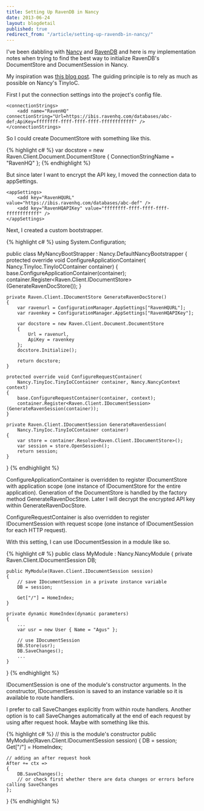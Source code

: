 ```yaml
---
title: Setting Up RavenDB in Nancy
date: 2013-06-24
layout: blogdetail
published: true
redirect_from: "/article/setting-up-ravendb-in-nancy/"
---
```


I've been dabbling with [Nancy](http://nancyfx.org/) and [RavenDB](http://ravendb.net/) and here is my implementation notes when trying to find the best way to initialize RavenDB's DocumentStore and DocumentSession in Nancy.

My inspiration was [this blog post](http://www.dvloop.com/effective-ravendb-session-management/). The guiding principle is to rely as much as possible on Nancy's TinyIoC.

First I put the connection settings into the project's config file.

    <connectionStrings>
        <add name="RavenHQ" connectionString="Url=https://ibis.ravenhq.com/databases/abc-def;ApiKey=ffffffff-ffff-ffff-ffff-ffffffffffff" />
    </connectionStrings>

So I could create DocumentStore with something like this.

{% highlight c# %}
var docstore = new Raven.Client.Document.DocumentStore
{
    ConnectionStringName = "RavenHQ"
};
{% endhighlight %}

But since later I want to encrypt the API key, I moved the connection data to appSettings.

    <appSettings>
        <add key="RavenHQURL" value="https://ibis.ravenhq.com/databases/abc-def" />
        <add key="RavenHQAPIKey" value="ffffffff-ffff-ffff-ffff-ffffffffffff" />
    </appSettings>

Next, I created a custom bootstrapper.

{% highlight c# %}
using System.Configuration;

public class MyNancyBootStrapper : Nancy.DefaultNancyBootstrapper
{
    protected override void ConfigureApplicationContainer(
        Nancy.TinyIoc.TinyIoCContainer container)
    {
        base.ConfigureApplicationContainer(container);
        container.Register<Raven.Client.IDocumentStore>(GenerateRavenDocStore());
    }

    private Raven.Client.IDocumentStore GenerateRavenDocStore()
    {
        var ravenurl = ConfigurationManager.AppSettings["RavenHQURL"];
        var ravenkey = ConfigurationManager.AppSettings["RavenHQAPIKey"];

        var docstore = new Raven.Client.Document.DocumentStore
        {
            Url = ravenurl,
            ApiKey = ravenkey
        };
        docstore.Initialize();

        return docstore;
    }

    protected override void ConfigureRequestContainer(
        Nancy.TinyIoc.TinyIoCContainer container, Nancy.NancyContext context)
    {
        base.ConfigureRequestContainer(container, context);
        container.Register<Raven.Client.IDocumentSession>(GenerateRavenSession(container));
    }

    private Raven.Client.IDocumentSession GenerateRavenSession(
        Nancy.TinyIoc.TinyIoCContainer container)
    {
        var store = container.Resolve<Raven.Client.IDocumentStore>();
        var session = store.OpenSession();
        return session;
    }
}
{% endhighlight %}

ConfigureApplicationContainer is overridden to register IDocumentStore with application scope (one instance of IDocumentStore for the entire application). Generation of the DocumentStore is handled by the factory method GenerateRavenDocStore. Later I will decrypt the encrypted API key within GenerateRavenDocStore.

ConfigureRequestContainer is also overridden to register IDocumentSession with request scope (one instance of IDocumentSession for each HTTP request).

With this setting, I can use IDocumentSession in a module like so.

{% highlight c# %}
public class MyModule : Nancy.NancyModule
{
    private Raven.Client.IDocumentSession DB;

    public MyModule(Raven.Client.IDocumentSession session)
    {
        // save IDocumentSession in a private instance variable
        DB = session;
        
        Get["/"] = HomeIndex;
    }

    private dynamic HomeIndex(dynamic parameters)
    {
        ...
        var usr = new User { Name = "Agus" };
        
        // use IDocumentSession
        DB.Store(usr);
        DB.SaveChanges();
        ...
    }
}
{% endhighlight %}

IDocumentSession is one of the module's constructor arguments. In the constructor, IDocumentSession is saved to an instance variable so it is available to route handlers.

I prefer to call SaveChanges explicitly from within route handlers. Another option is to call SaveChanges automatically at the end of each request by using after request hook. Maybe with something like this.

{% highlight c# %}
// this is the module's constructor
public MyModule(Raven.Client.IDocumentSession session)
{
    DB = session;
    Get["/"] = HomeIndex;

    // adding an after request hook
    After += ctx =>
    {
        DB.SaveChanges();
        // or check first whether there are data changes or errors before calling SaveChanges
    };
}
{% endhighlight %}
